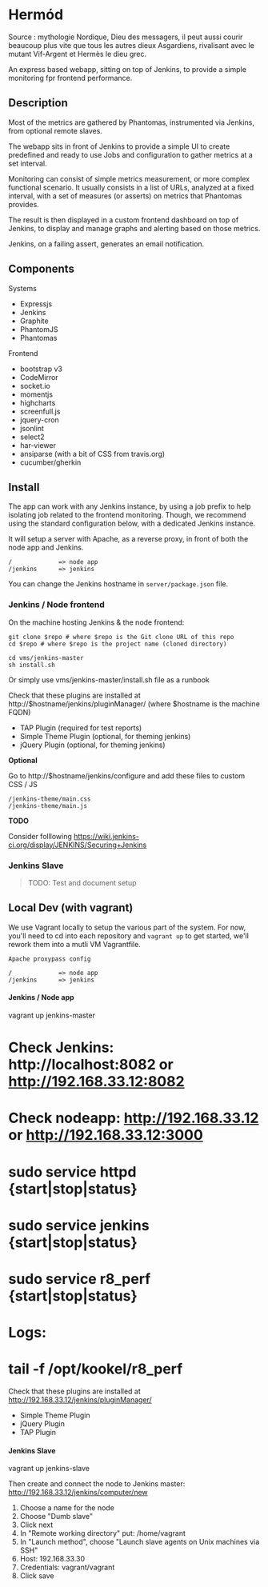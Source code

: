 # Hermód

Source : mythologie Nordique, Dieu des messagers, il peut aussi courir beaucoup plus vite que tous les autres dieux Asgardiens, rivalisant avec le mutant Vif-Argent et Hermès le dieu grec. 

An express based webapp, sitting on top of Jenkins, to provide a simple monitoring fpr frontend performance.

## Description

Most of the metrics are gathered by Phantomas, instrumented via Jenkins, from optional remote slaves.

The webapp sits in front of Jenkins to provide a simple UI to create predefined and ready to use Jobs and configuration to gather metrics at a set interval.

Monitoring can consist of simple metrics measurement, or more complex functional scenario. It usually consists in a list of URLs, analyzed at a fixed interval, with a set of measures (or asserts) on metrics that Phantomas provides.

The result is then displayed in a custom frontend dashboard on top of Jenkins, to display and manage graphs and alerting based on those metrics.

Jenkins, on a failing assert, generates an email notification.

## Components

Systems

- Expressjs
- Jenkins
- Graphite
- PhantomJS
- Phantomas

Frontend

- bootstrap v3
- CodeMirror
- socket.io
- momentjs
- highcharts
- screenfull.js
- jquery-cron
- jsonlint
- select2
- har-viewer
- ansiparse (with a bit of CSS from travis.org)
- cucumber/gherkin


## Install

The app can work with any Jenkins instance, by using a job prefix to help
isolating job related to the frontend monitoring. Though, we recommend using
the standard configuration below, with a dedicated Jenkins instance.

It will setup a server with Apache, as a reverse proxy, in front of both the node app and Jenkins.

```
/             => node app
/jenkins      => jenkins
```

You can change the Jenkins hostname in `server/package.json` file.

### Jenkins / Node frontend

On the machine hosting Jenkins & the node frontend:


    git clone $repo # where $repo is the Git clone URL of this repo
    cd $repo # where $repo is the project name (cloned directory)

    cd vms/jenkins-master
    sh install.sh

Or simply use vms/jenkins-master/install.sh file as a runbook

Check that these plugins are installed at http://$hostname/jenkins/pluginManager/ (where $hostname is the machine FQDN)

- TAP Plugin (required for test reports)
- Simple Theme Plugin (optional, for theming jenkins)
- jQuery Plugin (optional, for theming jenkins)

**Optional**

Go to http://$hostname/jenkins/configure and add these files to custom CSS / JS

    /jenkins-theme/main.css
    /jenkins-theme/main.js
 
**TODO**

Consider folllowing https://wiki.jenkins-ci.org/display/JENKINS/Securing+Jenkins

### Jenkins Slave

 > TODO: Test and document setup


## Local Dev (with vagrant)

We use Vagrant locally to setup the various part of the system. For now,
you'll need to cd into each repository and `vagrant up` to get started, we'll
rework them into a mutli VM Vagrantfile.

```
Apache proxypass config

/             => node app
/jenkins      => jenkins
```

#### Jenkins / Node app

  vagrant up jenkins-master

  # Check Jenkins: http://localhost:8082 or http://192.168.33.12:8082
  # Check nodeapp: http://192.168.33.12 or http://192.168.33.12:3000
  #
  # sudo service httpd {start|stop|status}
  # sudo service jenkins {start|stop|status}
  # sudo service r8_perf {start|stop|status}
  #
  # Logs:
  #
  # tail -f /opt/kookel/r8_perf

Check that these plugins are installed at http://192.168.33.12/jenkins/pluginManager/

- Simple Theme Plugin
- jQuery Plugin
- TAP Plugin

#### Jenkins Slave

  vagrant up jenkins-slave

Then create and connect the node to Jenkins master: http://192.168.33.12/jenkins/computer/new

1. Choose a name for the node
2. Choose "Dumb slave"
3. Click next
4. In "Remote working directory" put: /home/vagrant
5. In "Launch method", choose "Launch slave agents on Unix machines via SSH"
6. Host: 192.168.33.30
7. Credentials: vagrant/vagrant
8. Click save